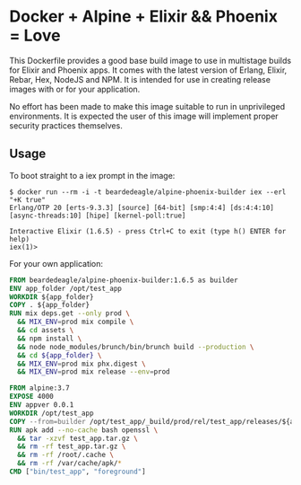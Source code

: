 # Docker + Alpine + Elixir && Phoenix = Love

This Dockerfile provides a good base build image to use in multistage builds for Elixir and Phoenix apps.
It comes with the latest version of Erlang, Elixir, Rebar, Hex, NodeJS and NPM. It is intended for use
in creating release images with or for your application.

No effort has been made to make this image suitable to run in unprivileged environments. It is expected
the user of this image will implement proper security practices themselves.

## Usage

To boot straight to a iex prompt in the image:

```shell
$ docker run --rm -i -t beardedeagle/alpine-phoenix-builder iex --erl "+K true"
Erlang/OTP 20 [erts-9.3.3] [source] [64-bit] [smp:4:4] [ds:4:4:10] [async-threads:10] [hipe] [kernel-poll:true]

Interactive Elixir (1.6.5) - press Ctrl+C to exit (type h() ENTER for help)
iex(1)>
```

For your own application:

```dockerfile
FROM beardedeagle/alpine-phoenix-builder:1.6.5 as builder
ENV app_folder /opt/test_app
WORKDIR ${app_folder}
COPY . ${app_folder}
RUN mix deps.get --only prod \
  && MIX_ENV=prod mix compile \
  && cd assets \
  && npm install \
  && node node_modules/brunch/bin/brunch build --production \
  && cd ${app_folder} \
  && MIX_ENV=prod mix phx.digest \
  && MIX_ENV=prod mix release --env=prod

FROM alpine:3.7
EXPOSE 4000
ENV appver 0.0.1
WORKDIR /opt/test_app
COPY --from=builder /opt/test_app/_build/prod/rel/test_app/releases/${appver}/test_app.tar.gz .
RUN apk add --no-cache bash openssl \
  && tar -xzvf test_app.tar.gz \
  && rm -rf test_app.tar.gz \
  && rm -rf /root/.cache \
  && rm -rf /var/cache/apk/*
CMD ["bin/test_app", "foreground"]
```

